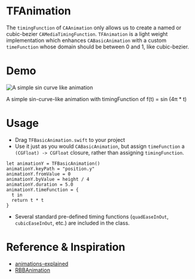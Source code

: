 # TFAnimation
The `timingFunction` of `CAAnimation` only allows us to create a named or cubic-bezier `CAMediaTimingFunction`. `TFAnimation` is a light weight implementation which enhances `CABasicAnimation` with a custom `timeFunction` whose domain should be between 0 and 1, like cubic-bezier.

# Demo
![A simple sin curve like animation](https://github.com/luowenxing/TFAnimation/blob/master/TFAnimation/Demo/demo.gif?raw=true)

A simple sin-curve-like animation with timingFunction of f(t) = sin (4π * t)

# Usage
* Drag `TFBasicAnimation.swift` to your project
* Use it just as you would `CABasicAnimation`, but assign `timeFunction` a `(CGFloat) -> CGFloat` closure, rather than assigning `timingFunction`.
```
let animationY = TFBasicAnimation()
animationY.keyPath = "position.y"
animationY.fromValue = 0
animationY.byValue = height / 4
animationY.duration = 5.0
animationY.timeFunction = {
  t in
  return t * t
}
```
* Several standard pre-defined timing functions (`quadEaseInOut`, `cubicEaseInOut`, etc.) are included in the class.

# Reference & Inspiration
* [animations-explained](https://www.objc.io/issues/12-animations/animations-explained/)
* [RBBAnimation](https://github.com/robb/RBBAnimation)
